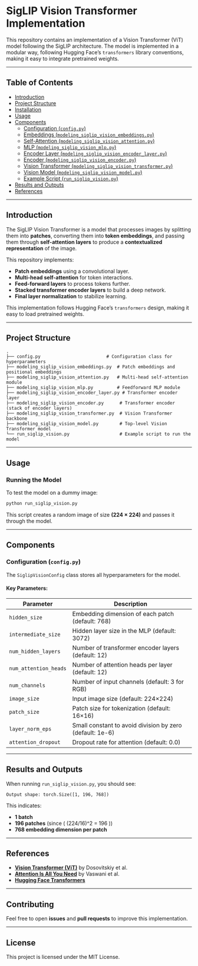 # **SigLIP Vision Transformer Implementation**

This repository contains an implementation of a Vision Transformer (ViT) model following the SigLIP architecture. The model is implemented in a modular way, following Hugging Face’s `transformers` library conventions, making it easy to integrate pretrained weights.

---

## **Table of Contents**
- [Introduction](#introduction)
- [Project Structure](#project-structure)
- [Installation](#installation)
- [Usage](#usage)
- [Components](#components)
  - [Configuration (`config.py`)](#configuration-configpy)
  - [Embeddings (`modeling_siglip_vision_embeddings.py`)](#embeddings-modeling_siglip_vision_embeddingspy)
  - [Self-Attention (`modeling_siglip_vision_attention.py`)](#self-attention-modeling_siglip_vision_attentionpy)
  - [MLP (`modeling_siglip_vision_mlp.py`)](#mlp-modeling_siglip_vision_mlppy)
  - [Encoder Layer (`modeling_siglip_vision_encoder_layer.py`)](#encoder-layer-modeling_siglip_vision_encoder_layerpy)
  - [Encoder (`modeling_siglip_vision_encoder.py`)](#encoder-modeling_siglip_vision_encoderpy)
  - [Vision Transformer (`modeling_siglip_vision_transformer.py`)](#vision-transformer-modeling_siglip_vision_transformerpy)
  - [Vision Model (`modeling_siglip_vision_model.py`)](#vision-model-modeling_siglip_vision_modelpy)
  - [Example Script (`run_siglip_vision.py`)](#example-script-run_siglip_visionpy)
- [Results and Outputs](#results-and-outputs)
- [References](#references)

---

## **Introduction**

The SigLIP Vision Transformer is a model that processes images by splitting them into **patches**, converting them into **token embeddings**, and passing them through **self-attention layers** to produce a **contextualized representation** of the image.

This repository implements:
- **Patch embeddings** using a convolutional layer.
- **Multi-head self-attention** for token interactions.
- **Feed-forward layers** to process tokens further.
- **Stacked transformer encoder layers** to build a deep network.
- **Final layer normalization** to stabilize learning.

This implementation follows Hugging Face’s `transformers` design, making it easy to load pretrained weights.

---

## **Project Structure**

```
.
├── config.py                         # Configuration class for hyperparameters
├── modeling_siglip_vision_embeddings.py  # Patch embeddings and positional embeddings
├── modeling_siglip_vision_attention.py   # Multi-head self-attention module
├── modeling_siglip_vision_mlp.py         # Feedforward MLP module
├── modeling_siglip_vision_encoder_layer.py # Transformer encoder layer
├── modeling_siglip_vision_encoder.py      # Transformer encoder (stack of encoder layers)
├── modeling_siglip_vision_transformer.py  # Vision Transformer backbone
├── modeling_siglip_vision_model.py        # Top-level Vision Transformer model
└── run_siglip_vision.py                   # Example script to run the model
```

---

## **Usage**

### **Running the Model**
To test the model on a dummy image:

```bash
python run_siglip_vision.py
```

This script creates a random image of size **(224 × 224)** and passes it through the model.

---

## **Components**

### **Configuration (`config.py`)**
The `SiglipVisionConfig` class stores all hyperparameters for the model.

#### **Key Parameters:**
| Parameter           | Description |
|---------------------|-------------|
| `hidden_size`      | Embedding dimension of each patch (default: 768) |
| `intermediate_size`| Hidden layer size in the MLP (default: 3072) |
| `num_hidden_layers`| Number of transformer encoder layers (default: 12) |
| `num_attention_heads` | Number of attention heads per layer (default: 12) |
| `num_channels` | Number of input channels (default: 3 for RGB) |
| `image_size` | Input image size (default: 224×224) |
| `patch_size` | Patch size for tokenization (default: 16×16) |
| `layer_norm_eps` | Small constant to avoid division by zero (default: 1e-6) |
| `attention_dropout` | Dropout rate for attention (default: 0.0) |

---

## **Results and Outputs**
When running `run_siglip_vision.py`, you should see:

```
Output shape: torch.Size([1, 196, 768])
```

This indicates:
- **1 batch**
- **196 patches** (since \( (224/16)^2 = 196 \))
- **768 embedding dimension per patch**

---

## **References**
- **[Vision Transformer (ViT)](https://arxiv.org/abs/2010.11929)** by Dosovitskiy et al.
- **[Attention Is All You Need](https://arxiv.org/abs/1706.03762)** by Vaswani et al.
- **[Hugging Face Transformers](https://huggingface.co/docs/transformers/index)**

---

## **Contributing**
Feel free to open **issues** and **pull requests** to improve this implementation.

---

## **License**
This project is licensed under the MIT License.
